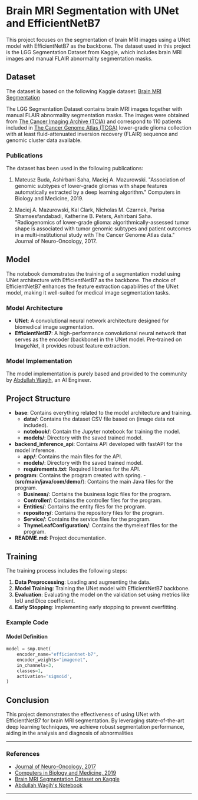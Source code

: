 # Brain MRI Segmentation with UNet and EfficientNetB7

This project focuses on the segmentation of brain MRI images using a UNet model with EfficientNetB7 as the backbone. The dataset used in this project is the LGG Segmentation Dataset from Kaggle, which includes brain MRI images and manual FLAIR abnormality segmentation masks.

## Dataset

The dataset is based on the following Kaggle dataset:
[Brain MRI Segmentation](https://www.kaggle.com/datasets/mateuszbuda/lgg-mri-segmentation)

The LGG Segmentation Dataset contains brain MRI images together with manual FLAIR abnormality segmentation masks. The images were obtained from [The Cancer Imaging Archive (TCIA)](https://www.cancerimagingarchive.net/) and correspond to 110 patients included in [The Cancer Genome Atlas (TCGA)](https://www.genome.gov/Funded-Programs-Projects/Cancer-Genome-Atlas) lower-grade glioma collection with at least fluid-attenuated inversion recovery (FLAIR) sequence and genomic cluster data available.

### Publications

The dataset has been used in the following publications:

1. Mateusz Buda, Ashirbani Saha, Maciej A. Mazurowski. "Association of genomic subtypes of lower-grade gliomas with shape features automatically extracted by a deep learning algorithm." Computers in Biology and Medicine, 2019.

2. Maciej A. Mazurowski, Kal Clark, Nicholas M. Czarnek, Parisa Shamsesfandabadi, Katherine B. Peters, Ashirbani Saha. "Radiogenomics of lower-grade glioma: algorithmically-assessed tumor shape is associated with tumor genomic subtypes and patient outcomes in a multi-institutional study with The Cancer Genome Atlas data." Journal of Neuro-Oncology, 2017.

## Model

The notebook demonstrates the training of a segmentation model using UNet architecture with EfficientNetB7 as the backbone. The choice of EfficientNetB7 enhances the feature extraction capabilities of the UNet model, making it well-suited for medical image segmentation tasks.

### Model Architecture

- **UNet**: A convolutional neural network architecture designed for biomedical image segmentation.
- **EfficientNetB7**: A high-performance convolutional neural network that serves as the encoder (backbone) in the UNet model. Pre-trained on ImageNet, it provides robust feature extraction.

### Model Implementation

The model implementation is purely based and provided to the community by [Abdullah Wagih](https://www.kaggle.com/code/abdallahwagih/brain-tumor-segmentation-unet-efficientnetb7/notebook), an AI Engineer.

## Project Structure

- **base**: Contains everything related to the model architecture and training.
    - **data/**: Contains the dataset CSV file based on (image data not included).
    - **notebook/**: Contain the Jupyter notebook for training the model.
    - **models/**: Directory with the saved trained model.
- **backend_inference_api**: Contains API developed with fastAPI for the model inference.
    - **app/**: Contains the main files for the API.
    - **models/**: Directory with the saved trained model.
    - **requirements.txt**: Required libraries for the API.
- **program**: Contains the program created with spring.
    -(**src/main/java/com/demo/**): Contains the main Java files for the program.
    - **Business/**: Contains the business logic files for the program.
    - **Controller/**: Contains the controller files for the program.
    - **Entities/**: Contains the entity files for the program.
    - **repository/**: Contains the repository files for the program.
    - **Service/**: Contains the service files for the program.
    - **ThymeLeafConfiguration/**: Contains the thymeleaf files for the program.
- **README.md**: Project documentation.

## Training

The training process includes the following steps:

1. **Data Preprocessing**: Loading and augmenting the data.
2. **Model Training**: Training the UNet model with EfficientNetB7 backbone.
3. **Evaluation**: Evaluating the model on the validation set using metrics like IoU and Dice coefficient.
4. **Early Stopping**: Implementing early stopping to prevent overfitting.

### Example Code
#### Model Definition

```python
model = smp.Unet(
    encoder_name="efficientnet-b7",
    encoder_weights="imagenet",
    in_channels=3,
    classes=1,
    activation='sigmoid',
)
```


## Conclusion

This project demonstrates the effectiveness of using UNet with EfficientNetB7 for brain MRI segmentation. By leveraging state-of-the-art deep learning techniques, we achieve robust segmentation performance, aiding in the analysis and diagnosis of abnormalities

---

### References

- [Journal of Neuro-Oncology, 2017](https://pubmed.ncbi.nlm.nih.gov/28470431/)
- [Computers in Biology and Medicine, 2019](https://arxiv.org/abs/1906.03720)
- [Brain MRI Segmentation Dataset on Kaggle](https://www.kaggle.com/datasets/mateuszbuda/lgg-mri-segmentation)
- [Abdullah Wagih's Notebook](https://www.kaggle.com/code/abdallahwagih/brain-tumor-segmentation-unet-efficientnetb7/notebook)

---
